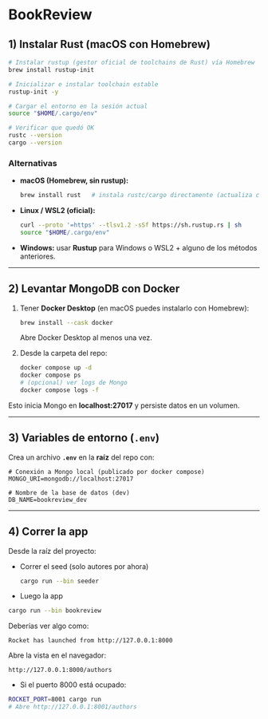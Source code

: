 # BookReview

## 1) Instalar Rust (macOS con Homebrew)

```bash
# Instalar rustup (gestor oficial de toolchains de Rust) vía Homebrew
brew install rustup-init

# Inicializar e instalar toolchain estable
rustup-init -y

# Cargar el entorno en la sesión actual
source "$HOME/.cargo/env"

# Verificar que quedó OK
rustc --version
cargo --version
```

### Alternativas
- **macOS (Homebrew, sin rustup):**
  ```bash
  brew install rust   # instala rustc/cargo directamente (actualiza con brew upgrade)
  ```
- **Linux / WSL2 (oficial):**
  ```bash
  curl --proto '=https' --tlsv1.2 -sSf https://sh.rustup.rs | sh
  source "$HOME/.cargo/env"
  ```
- **Windows:** usar **Rustup** para Windows o WSL2 + alguno de los métodos anteriores.

---

## 2) Levantar MongoDB con Docker
1. Tener **Docker Desktop** (en macOS puedes instalarlo con Homebrew):
   ```bash
   brew install --cask docker
   ```
   Abre Docker Desktop al menos una vez.

2. Desde la carpeta del repo:
   ```bash
   docker compose up -d
   docker compose ps
   # (opcional) ver logs de Mongo
   docker compose logs -f
   ```

Esto inicia Mongo en **localhost:27017** y persiste datos en un volumen.

---

## 3) Variables de entorno (`.env`)
Crea un archivo **`.env`** en la **raíz** del repo con:

```env
# Conexión a Mongo local (publicado por docker compose)
MONGO_URI=mongodb://localhost:27017

# Nombre de la base de datos (dev)
DB_NAME=bookreview_dev
```


---

## 4) Correr la app
Desde la raíz del proyecto:

- Correr el seed (solo autores por ahora)
  ```bash
  cargo run --bin seeder       
  ```
- Luego la app
  
```bash
cargo run --bin bookreview         
```

Deberías ver algo como:
```
Rocket has launched from http://127.0.0.1:8000
```

Abre la vista en el navegador:
```
http://127.0.0.1:8000/authors
```


- Si el puerto 8000 está ocupado:
```bash
ROCKET_PORT=8001 cargo run
# Abre http://127.0.0.1:8001/authors
```
